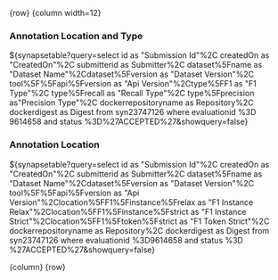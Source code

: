 <!-- markdownlint-disable-next-line first-line-h1 -->
{row}
{column width=12}

### Annotation Location and Type

${synapsetable?query=select id as "Submission Id"%2C createdOn as "CreatedOn"%2C submitterid as Submitter%2C dataset%5Fname as "Dataset Name"%2Cdataset%5Fversion as "Dataset Version"%2C tool%5F%5Fapi%5Fversion as "Api Version"%2Ctype%5FF1  as "F1 Type"%2C type%5Frecall as "Recall Type"%2C type%5Fprecision as"Precision Type"%2C dockerrepositoryname as Repository%2C dockerdigest as Digest from  syn23747126 where evaluationid %3D 9614658 and status %3D%27ACCEPTED%27&showquery=false}


### Annotation Location

${synapsetable?query=select id as "Submission Id"%2C createdOn as "CreatedOn"%2C submitterid as Submitter%2C dataset%5Fname as "Dataset Name"%2Cdataset%5Fversion as "Dataset Version"%2C tool%5F%5Fapi%5Fversion as "Api Version"%2Clocation%5FF1%5Finstance%5Frelax  as "F1 Instance Relax"%2Clocation%5FF1%5Finstance%5Fstrict as "F1 Instance Strict"%2Clocation%5FF1%5Ftoken%5Fstrict as "F1 Token Strict"%2C dockerrepositoryname as Repository%2C dockerdigest as Digest  from  syn23747126 where evaluationid %3D9614658 and status %3D %27ACCEPTED%27&showquery=false}

{column}
{row}
